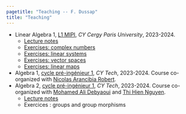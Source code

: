 ```yaml
---
pagetitle: "Teaching -- F. Dussap"
title: "Teaching"
---
```


-   Linear Algebra 1, [L1 MIPI](https://www.cyu.fr/formation/trouver-sa-formation/catalogue-des-formations/portail-dentree-en-l1-mipi-portail-mathematique-informatique-physique-ingenierie), *CY Cergy Paris University*, 2023-2024.
    -   [Lecture notes](./Files/Algebre_lineaire_1/cours_alg_lin_1.pdf)
    -   [Exercises: complex numbers](./Files/Algebre_lineaire_1/TD1.pdf)
    -   [Exercises: linear systems](./Files/Algebre_lineaire_1/TD2.pdf)
    -   [Exercises: vector spaces](./Files/Algebre_lineaire_1/TD3.pdf)
    -   [Exercises: linear maps](./Files/Algebre_lineaire_1/TD4.pdf)
-   Algebra 1, [cycle pré-ingénieur 1](https://cytech.cyu.fr/formations-cy-tech/cycle-pre-ingenieur-prepa), *CY Tech*, 2023-2024. Course co-organized with [Nicolas Arancibia Robert](https://sites.google.com/site/nicolasarancibiarobert/).
-   Algebra 2, [cycle pré-ingénieur 1](https://cytech.cyu.fr/formations-cy-tech/cycle-pre-ingenieur-prepa), *CY Tech*, 2023-2024. Course co-organized with [Mohamed Ali Debyaoui](https://sites.google.com/view/madebyaoui/accueil) and [Thi Hien Nguyen](https://sites.google.com/view/thihiennguyen/accueil).
    -   [Lecture notes](../Files/Algebre_2/CM_alg_2.pdf)
    -   Exercices : groups and group morphisms
